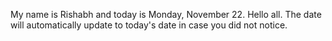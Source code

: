 My name is Rishabh and today is Monday, November 22. Hello all. The date will automatically update to today's date in case you did not notice.
